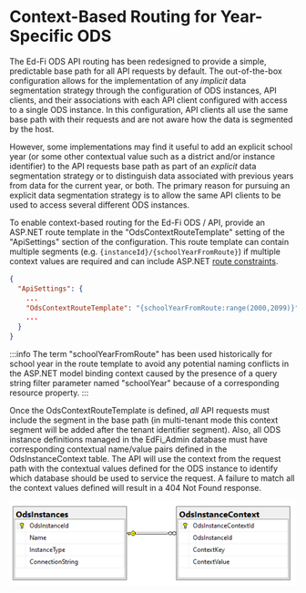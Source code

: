 # Context-Based Routing for Year-Specific ODS

The Ed-Fi ODS API routing has been redesigned to provide a simple, predictable
base path for all API requests by default. The out-of-the-box configuration
allows for the implementation of any _implicit_ data segmentation strategy
through the configuration of ODS instances, API clients, and their associations
with each API client configured with access to a single ODS instance. In this
configuration, API clients all use the same base path with their requests and
are not aware how the data is segmented by the host.

However, some implementations may find it useful to add an explicit school year
(or some other contextual value such as a district and/or instance identifier)
to the API requests base path as part of an _explicit_ data segmentation
strategy or to distinguish data associated with previous years from data for the
current year, or both. The primary reason for pursuing an explicit data
segmentation strategy is to allow the same API clients to be used to access
several different ODS instances.

To enable context-based routing for the Ed-Fi ODS / API, provide an ASP.NET
route template in the "OdsContextRouteTemplate" setting of the "ApiSettings"
section of the configuration. This route template can contain multiple segments
(e.g. `{instanceId}/{schoolYearFromRoute}`) if multiple context values are
required and can include ASP.NET [route
constraints](https://learn.microsoft.com/en-us/aspnet/core/fundamentals/routing?view=aspnetcore-7.0#route-constraints).

```json
{
  "ApiSettings": {
    ...
    "OdsContextRouteTemplate": "{schoolYearFromRoute:range(2000,2099)}",
    ...
  }
}
```

:::info
The term "schoolYearFromRoute" has been used historically for school
year in the route template to avoid any potential naming conflicts in the
ASP.NET model binding context caused by the presence of a query string filter
parameter named "schoolYear" because of a corresponding resource property.
:::

Once the OdsContextRouteTemplate is defined, _all_ API requests must include the
segment in the base path (in multi-tenant mode this context segment will be
added after the tenant identifier segment). Also, all ODS instance definitions
managed in the EdFi\_Admin database must have corresponding contextual
name/value pairs defined in the OdsInstanceContext table. The API will use the
context from the request path with the contextual values defined for the ODS
instance to identify which database should be used to service the request. A
failure to match all the context values defined will result in a 404 Not Found
response.

![Context-Based Routing](../../../../../static/img/reference/ods-api/image-2023-7-26_20-38-28.png)
